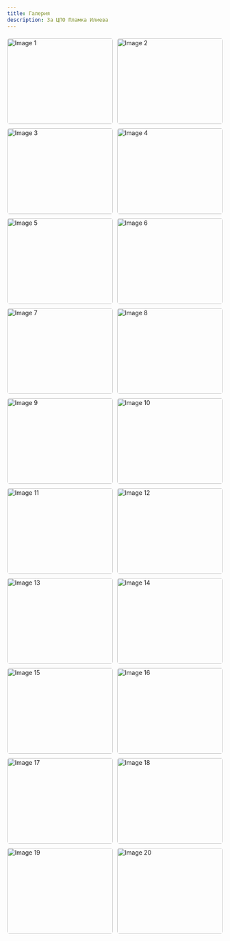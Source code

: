 ```yaml
---
title: Галерия
description: За ЦПО Пламка Илиева
---
```

<style>
    /* Grid Styling */
    .image-grid {
      display: grid;
      grid-template-columns: repeat(auto-fit, minmax(200px, 1fr));
      gap: 10px;
      justify-items: center;
      max-width: 1200px;
      margin: 20px auto;
    }
    .image-grid img {
      width: 100%;
      height: 200px;
      object-fit: cover;
      cursor: pointer;
      border-radius: 5px;
    }

    /* Modal Styling */
    .modal {
      display: none;
      position: fixed;
      top: 0;
      left: 0;
      width: 100%;
      height: 100%;
      background-color: rgba(0, 0, 0, 0.8);
      justify-content: center;
      align-items: center;
    }
    .modal img {
      max-width: 90%;
      max-height: 80%;
      border-radius: 5px;
    }
    .modal .close {
      position: absolute;
      top: 20px;
      right: 30px;
      font-size: 2rem;
      color: white;
      cursor: pointer;
    }
    .modal .arrow {
      position: absolute;
      top: 50%;
      font-size: 3rem;
      color: white;
      cursor: pointer;
      transform: translateY(-50%);
      user-select: none;
    }
    .modal .arrow.left {
      left: 20px;
    }
    .modal .arrow.right {
      right: 20px;
    }
</style>
<div class="image-grid">
    <img src="../pics/IMG_20210819_195853.jpg" alt="Image 1" />
    <img src="../pics/IMG_4019.JPG" alt="Image 2" />
    <img src="../pics/IMG_20210819_201604.jpg" alt="Image 3" />
    <img src="../pics/IMG_20210610_173945.jpg" alt="Image 4" />
    <img src="../pics/IMG_20210610_173957.jpg" alt="Image 5" />
    <img src="../pics/IMG_20210610_174105.jpg" alt="Image 6" />
    <img src="../pics/IMG_20210610_174522.jpg" alt="Image 7" />
    <img src="../pics/IMG_20210610_174908.jpg" alt="Image 8" />
    <img src="../pics/IMG_0015.JPG" alt="Image 9" />
    <img src="../pics/IMG_0016.JPG" alt="Image 10" />
    <img src="../pics/IMG_0237.JPG" alt="Image 11" />
    <img src="../pics/IMG_20210819_182606.jpg" alt="Image 12" />
    <img src="../pics/IMG_20210819_182941.jpg" alt="Image 13" />
    <img src="../pics/IMG_20210819_184733.jpg" alt="Image 14" />
    <img src="../pics/IMG_20210819_185545.jpg" alt="Image 15" />
    <img src="../pics/IMG_20210819_200746.jpg" alt="Image 16" />
    <img src="../pics/IMG_0268.JPG" alt="Image 17" />
    <img src="../pics/STA61130.JPG" alt="Image 18" />
    <img src="../pics/STA62132.JPG" alt="Image 19" />
    <img src="../pics/STA63027.JPG" alt="Image 20" />
</div>

<!-- Modal -->
<div class="modal" id="imageModal">
  <span class="close" id="closeModal">&times;</span>
  <span class="arrow left" id="prevImage">&#10094;</span>
  <img id="modalImage" src="" alt="Expanded Image">
  <span class="arrow right" id="nextImage">&#10095;</span>
</div>

<script>
  // JavaScript for Modal
  const modal = document.getElementById('imageModal');
  const modalImage = document.getElementById('modalImage');
  const closeModal = document.getElementById('closeModal');
  const prevImage = document.getElementById('prevImage');
  const nextImage = document.getElementById('nextImage');
  const images = document.querySelectorAll('.image-grid img');

  let currentIndex = 0;

  // Open modal and display the clicked image
  images.forEach((image, index) => {
    image.addEventListener('click', () => {
      currentIndex = index;
      modalImage.src = image.src;
      modal.style.display = 'flex';
    });
  });

  // Close modal
  closeModal.addEventListener('click', () => {
    modal.style.display = 'none';
  });

  // Navigate to the previous image
  prevImage.addEventListener('click', () => {
    currentIndex = (currentIndex - 1 + images.length) % images.length;
    modalImage.src = images[currentIndex].src;
  });

  // Navigate to the next image
  nextImage.addEventListener('click', () => {
    currentIndex = (currentIndex + 1) % images.length;
    modalImage.src = images[currentIndex].src;
  });

  // Close modal when clicking outside the image
  modal.addEventListener('click', (e) => {
    if (e.target === modal) {
      modal.style.display = 'none';
    }
  });

  // Keyboard navigation for left/right arrows
  document.addEventListener('keydown', (e) => {
    if (modal.style.display === 'flex') {
      if (e.key === 'ArrowLeft') {
        prevImage.click();
      } else if (e.key === 'ArrowRight') {
        nextImage.click();
      } else if (e.key === 'Escape') {
        modal.style.display = 'none';
      }
    }
  });
</script>

